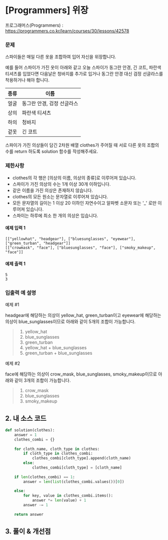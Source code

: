 # [Programmers] 위장

프로그래머스(Programmers) :  https://programmers.co.kr/learn/courses/30/lessons/42578

### 문제

스파이들은 매일 다른 옷을 조합하여 입어 자신을 위장합니다.

예를 들어 스파이가 가진 옷이 아래와 같고 오늘 스파이가 동그란 안경, 긴 코트, 파란색 티셔츠를 입었다면 다음날은 청바지를 추가로 입거나 동그란 안경 대신 검정 선글라스를 착용하거나 해야 합니다.

|종류|	이름|
|---|---|
|얼굴|	동그란 안경, 검정 선글라스|
|상의|	파란색 티셔츠|
|하의|	청바지|
|겉옷|	긴 코트|

스파이가 가진 의상들이 담긴 2차원 배열 clothes가 주어질 때 서로 다른 옷의 조합의 수를 return 하도록 solution 함수를 작성해주세요.

### 제한사항

- clothes의 각 행은 [의상의 이름, 의상의 종류]로 이루어져 있습니다.
- 스파이가 가진 의상의 수는 1개 이상 30개 이하입니다.
- 같은 이름을 가진 의상은 존재하지 않습니다.
- clothes의 모든 원소는 문자열로 이루어져 있습니다.
- 모든 문자열의 길이는 1 이상 20 이하인 자연수이고 알파벳 소문자 또는 '_' 로만 이루어져 있습니다.
- 스파이는 하루에 최소 한 개의 의상은 입습니다.

#### 예제 입력 1

```  
[["yellowhat", "headgear"], ["bluesunglasses", "eyewear"], ["green_turban", "headgear"]]
[["crowmask", "face"], ["bluesunglasses", "face"], ["smoky_makeup", "face"]]
```  

#### 예제 출력 1

``` 
5 
3
```  

### 입출력 예 설명

예제 #1

headgear에 해당하는 의상이 yellow_hat, green_turban이고 eyewear에 해당하는 의상이 blue_sunglasses이므로 아래와 같이 5개의 조합이 가능합니다.

>1. yellow_hat
>2. blue_sunglasses
>3. green_turban
>4. yellow_hat + blue_sunglasses
>5. green_turban + blue_sunglasses

예제 #2

face에 해당하는 의상이 crow_mask, blue_sunglasses, smoky_makeup이므로 아래와 같이 3개의 조합이 가능합니다.

>1. crow_mask
>2. blue_sunglasses
>3. smoky_makeup

## 2. 내 소스 코드

```python  
def solution(clothes):
    answer = 1
    clothes_combi = {}
    
    for cloth_name, cloth_type in clothes:
        if cloth_type in clothes_combi:
            clothes_combi[cloth_type].append(cloth_name)
        else:
            clothes_combi[cloth_type] = [cloth_name]
    
    if len(clothes_combi) == 1:
        answer = len(list(clothes_combi.values())[0])
    
    else:
        for key, value in clothes_combi.items():
            answer *= len(value) + 1
        answer -= 1
        
    return answer
```  



## 3. 풀이 & 개선점